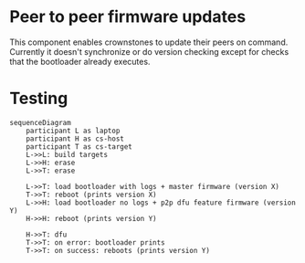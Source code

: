 # Peer to peer firmware updates

This component enables crownstones to update their peers on command.
Currently it doesn't synchronize or do version checking except for checks
that the bootloader already executes.


# Testing

```mermaid
sequenceDiagram
    participant L as laptop
    participant H as cs-host
    participant T as cs-target
    L->>L: build targets
    L->>H: erase
    L->>T: erase
    
    L->>T: load bootloader with logs + master firmware (version X)
    T->>T: reboot (prints version X)
    L->>H: load bootloader no logs + p2p dfu feature firmware (version Y)
    H->>H: reboot (prints version Y)

    H->>T: dfu
    T->>T: on error: bootloader prints
    T->>T: on success: reboots (prints version Y)
```